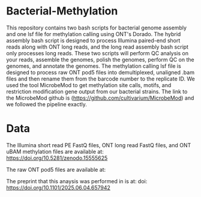 # Bacterial-Methylation
This repository contains two bash scripts for bacterial genome assembly and one lsf file for methylation calling using ONT's Dorado. The hybrid assembly bash script is designed to process Illumina paired-end short reads along with ONT long reads, and the long read assembly bash script only processes long reads. These two scripts will perform QC analysis on your reads, assemble the genomes, polish the genomes, perform QC on the genomes, and annotate the genomes. The methylation calling lsf file is designed to process raw ONT pod5 files into demultiplexed, unaligned .bam files and then rename them from the barcode number to the replicate ID. We used the tool MicrobeMod to get methylation site calls, motifs, and restriction modification gene output from our bacterial strains. The link to the MicrobeMod github is (https://github.com/cultivarium/MicrobeMod) and we followed the pipeline exactly.

# Data
The Illumina short read PE FastQ files, ONT long read FastQ files, and ONT uBAM methylation files are available at: https://doi.org/10.5281/zenodo.15555625 

The raw ONT pod5 files are available at: 

The preprint that this anaysis was performed in is at: doi: https://doi.org/10.1101/2025.06.04.657942 
